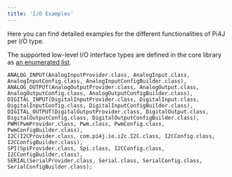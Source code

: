 ```yaml
---
title: 'I/O Examples'
---
```


Here you can find detailed examples for the different functionalities of Pi4J per I/O type.

The supported low-level I/O interface types are defined in the core library as [an enumerated list](https://github.com/Pi4J/pi4j-v2/blob/master/pi4j-core/src/main/java/com/pi4j/io/IOType.java). 

```
ANALOG_INPUT(AnalogInputProvider.class, AnalogInput.class, AnalogInputConfig.class, AnalogInputConfigBuilder.class),
ANALOG_OUTPUT(AnalogOutputProvider.class, AnalogOutput.class, AnalogOutputConfig.class, AnalogOutputConfigBuilder.class), 
DIGITAL_INPUT(DigitalInputProvider.class, DigitalInput.class, DigitalInputConfig.class, DigitalInputConfigBuilder.class), 
DIGITAL_OUTPUT(DigitalOutputProvider.class, DigitalOutput.class, DigitalOutputConfig.class, DigitalOutputConfigBuilder.class), 
PWM(PwmProvider.class, Pwm.class, PwmConfig.class, PwmConfigBuilder.class), 
I2C(I2CProvider.class, com.pi4j.io.i2c.I2C.class, I2CConfig.class, I2CConfigBuilder.class), 
SPI(SpiProvider.class, Spi.class, I2CConfig.class, I2CConfigBuilder.class), 
SERIAL(SerialProvider.class, Serial.class, SerialConfig.class, SerialConfigBuilder.class);
```
